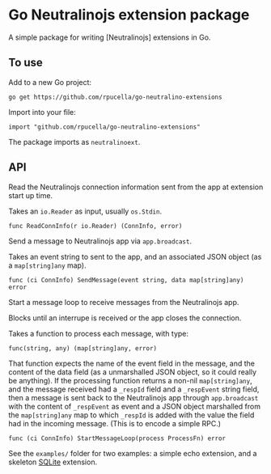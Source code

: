 # Go Neutralinojs extension package

A simple package for writing [Neutralinojs] extensions in Go.

## To use

Add to a new Go project:

    go get https://github.com/rpucella/go-neutralino-extensions
    
Import into your file:

	import "github.com/rpucella/go-neutralino-extensions"

The package imports as `neutralinoext`.

## API

Read the Neutralinojs connection information sent from the app at extension start up time. 

Takes an `io.Reader` as input, usually `os.Stdin`.

    func ReadConnInfo(r io.Reader) (ConnInfo, error)

Send a message to Neutralinojs app via `app.broadcast`.

Takes an event string to sent to the app, and an associated JSON object (as a `map[string]any` map). 

    func (ci ConnInfo) SendMessage(event string, data map[string]any) error
    
Start a message loop to receive messages from the Neutralinojs app.

Blocks until an interrupe is received or the app closes the connection.

Takes a function to process each message, with type:

    func(string, any) (map[string]any, error)

That function expects the name of the event field in the message, and the content  of the data field
(as a unmarshalled JSON object, so it could really be anything). If the processing function returns
a non-nil `map[string]any`, and the message received had a `_respId` field and a `_respEvent` string
field, then a message is sent back to the Neutralinojs app through `app.broadcast` with the content of
`_respEvent` as event and a JSON object marshalled from the `map[string]any` map to which `_respId` is
added with the value the field had in the incoming message. (This is to encode a simple RPC.)

    func (ci ConnInfo) StartMessageLoop(process ProcessFn) error

See the `examples/` folder for two examples: a simple echo extension, and a skeleton [SQLite](https://sqlite.org/) extension.

